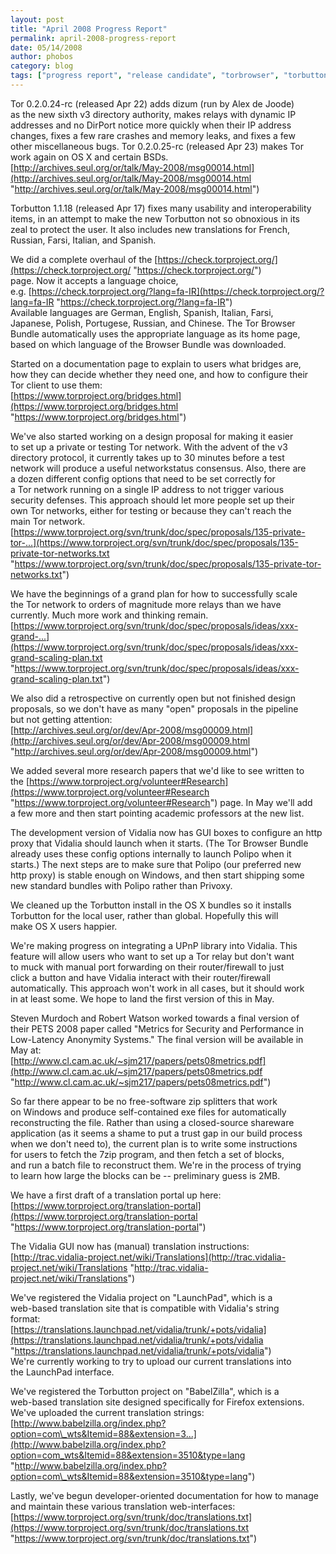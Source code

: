 ```yaml
---
layout: post
title: "April 2008 Progress Report"
permalink: april-2008-progress-report
date: 05/14/2008
author: phobos
category: blog
tags: ["progress report", "release candidate", "torbrowser", "torbutton", "translation"]
---
```


Tor 0.2.0.24-rc (released Apr 22) adds dizum (run by Alex de Joode)  
as the new sixth v3 directory authority, makes relays with dynamic IP  
addresses and no DirPort notice more quickly when their IP address  
changes, fixes a few rare crashes and memory leaks, and fixes a few  
other miscellaneous bugs. Tor 0.2.0.25-rc (released Apr 23) makes Tor  
work again on OS X and certain BSDs.  
 [http://archives.seul.org/or/talk/May-2008/msg00014.html](http://archives.seul.org/or/talk/May-2008/msg00014.html "http://archives.seul.org/or/talk/May-2008/msg00014.html")

Torbutton 1.1.18 (released Apr 17) fixes many usability and interoperability  
items, in an attempt to make the new Torbutton not so obnoxious in its  
zeal to protect the user. It also includes new translations for French,  
Russian, Farsi, Italian, and Spanish.

We did a complete overhaul of the [https://check.torproject.org/](https://check.torproject.org/ "https://check.torproject.org/")  
page. Now it accepts a language choice,  
e.g. [https://check.torproject.org/?lang=fa-IR](https://check.torproject.org/?lang=fa-IR "https://check.torproject.org/?lang=fa-IR")  
Available languages are German, English, Spanish, Italian, Farsi,  
Japanese, Polish, Portugese, Russian, and Chinese. The Tor Browser  
Bundle automatically uses the appropriate language as its home page,  
based on which language of the Browser Bundle was downloaded.

Started on a documentation page to explain to users what bridges are,  
how they can decide whether they need one, and how to configure their  
Tor client to use them:  
 [https://www.torproject.org/bridges.html](https://www.torproject.org/bridges.html "https://www.torproject.org/bridges.html")

We've also started working on a design proposal for making it easier  
to set up a private or testing Tor network. With the advent of the v3  
directory protocol, it currently takes up to 30 minutes before a test  
network will produce a useful networkstatus consensus. Also, there are  
a dozen different config options that need to be set correctly for  
a Tor network running on a single IP address to not trigger various  
security defenses. This approach should let more people set up their  
own Tor networks, either for testing or because they can't reach the  
main Tor network.  
 [https://www.torproject.org/svn/trunk/doc/spec/proposals/135-private-tor-...](https://www.torproject.org/svn/trunk/doc/spec/proposals/135-private-tor-networks.txt "https://www.torproject.org/svn/trunk/doc/spec/proposals/135-private-tor-networks.txt")

We have the beginnings of a grand plan for how to successfully scale  
the Tor network to orders of magnitude more relays than we have  
currently. Much more work and thinking remain.  
 [https://www.torproject.org/svn/trunk/doc/spec/proposals/ideas/xxx-grand-...](https://www.torproject.org/svn/trunk/doc/spec/proposals/ideas/xxx-grand-scaling-plan.txt "https://www.torproject.org/svn/trunk/doc/spec/proposals/ideas/xxx-grand-scaling-plan.txt")

We also did a retrospective on currently open but not finished design  
proposals, so we don't have as many "open" proposals in the pipeline  
but not getting attention:  
 [http://archives.seul.org/or/dev/Apr-2008/msg00009.html](http://archives.seul.org/or/dev/Apr-2008/msg00009.html "http://archives.seul.org/or/dev/Apr-2008/msg00009.html")

We added several more research papers that we'd like to see written to  
the [https://www.torproject.org/volunteer#Research](https://www.torproject.org/volunteer#Research "https://www.torproject.org/volunteer#Research") page. In May we'll add  
a few more and then start pointing academic professors at the new list.

The development version of Vidalia now has GUI boxes to configure an http  
proxy that Vidalia should launch when it starts. (The Tor Browser Bundle  
already uses these config options internally to launch Polipo when it  
starts.) The next steps are to make sure that Polipo (our preferred new  
http proxy) is stable enough on Windows, and then start shipping some  
new standard bundles with Polipo rather than Privoxy.

We cleaned up the Torbutton install in the OS X bundles so it installs  
Torbutton for the local user, rather than global. Hopefully this will  
make OS X users happier.

We're making progress on integrating a UPnP library into Vidalia. This  
feature will allow users who want to set up a Tor relay but don't want  
to muck with manual port forwarding on their router/firewall to just  
click a button and have Vidalia interact with their router/firewall  
automatically. This approach won't work in all cases, but it should work  
in at least some. We hope to land the first version of this in May.

Steven Murdoch and Robert Watson worked towards a final version of  
their PETS 2008 paper called "Metrics for Security and Performance in  
Low-Latency Anonymity Systems." The final version will be available in  
May at:  
 [http://www.cl.cam.ac.uk/~sjm217/papers/pets08metrics.pdf](http://www.cl.cam.ac.uk/~sjm217/papers/pets08metrics.pdf "http://www.cl.cam.ac.uk/~sjm217/papers/pets08metrics.pdf")

So far there appear to be no free-software zip splitters that work  
on Windows and produce self-contained exe files for automatically  
reconstructing the file. Rather than using a closed-source shareware  
application (as it seems a shame to put a trust gap in our build process  
when we don't need to), the current plan is to write some instructions  
for users to fetch the 7zip program, and then fetch a set of blocks,  
and run a batch file to reconstruct them. We're in the process of trying  
to learn how large the blocks can be -- preliminary guess is 2MB.

We have a first draft of a translation portal up here:  
 [https://www.torproject.org/translation-portal](https://www.torproject.org/translation-portal "https://www.torproject.org/translation-portal")

The Vidalia GUI now has (manual) translation instructions:  
 [http://trac.vidalia-project.net/wiki/Translations](http://trac.vidalia-project.net/wiki/Translations "http://trac.vidalia-project.net/wiki/Translations")

We've registered the Vidalia project on "LaunchPad", which is a  
web-based translation site that is compatible with Vidalia's string  
format:  
 [https://translations.launchpad.net/vidalia/trunk/+pots/vidalia](https://translations.launchpad.net/vidalia/trunk/+pots/vidalia "https://translations.launchpad.net/vidalia/trunk/+pots/vidalia")  
We're currently working to try to upload our current translations into  
the LaunchPad interface.

We've registered the Torbutton project on "BabelZilla", which is a  
web-based translation site designed specifically for Firefox extensions.  
We've uploaded the current translation strings:  
 [http://www.babelzilla.org/index.php?option=com\_wts&Itemid=88&extension=3...](http://www.babelzilla.org/index.php?option=com_wts&Itemid=88&extension=3510&type=lang "http://www.babelzilla.org/index.php?option=com\_wts&Itemid=88&extension=3510&type=lang")

Lastly, we've begun developer-oriented documentation for how to manage  
and maintain these various translation web-interfaces:  
 [https://www.torproject.org/svn/trunk/doc/translations.txt](https://www.torproject.org/svn/trunk/doc/translations.txt "https://www.torproject.org/svn/trunk/doc/translations.txt")

